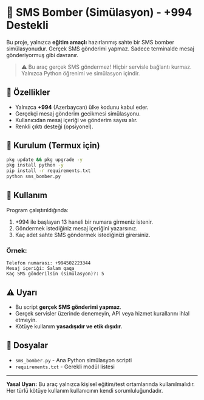 # 📱 SMS Bomber (Simülasyon) - +994 Destekli

Bu proje, yalnızca **eğitim amaçlı** hazırlanmış sahte bir SMS bomber simülasyonudur. Gerçek SMS gönderimi yapmaz. Sadece terminalde mesaj gönderiyormuş gibi davranır.

> ⚠️ Bu araç gerçek SMS göndermez! Hiçbir servisle bağlantı kurmaz. Yalnızca Python öğrenimi ve simülasyon içindir.

## 🧾 Özellikler

- Yalnızca **+994** (Azerbaycan) ülke kodunu kabul eder.
- Gerçekçi mesaj gönderim gecikmesi simülasyonu.
- Kullanıcıdan mesaj içeriği ve gönderim sayısı alır.
- Renkli çıktı desteği (opsiyonel).

## 🚀 Kurulum (Termux için)

```bash
pkg update && pkg upgrade -y
pkg install python -y
pip install -r requirements.txt
python sms_bomber.py
```

## 📝 Kullanım

Program çalıştırıldığında:

1. +994 ile başlayan 13 haneli bir numara girmeniz istenir.
2. Göndermek istediğiniz mesaj içeriğini yazarsınız.
3. Kaç adet sahte SMS göndermek istediğinizi girersiniz.

### Örnek:

```
Telefon numarası: +994502223344
Mesaj içeriği: Salam qaqa
Kaç SMS gönderilsin (simülasyon)?: 5
```

## ⚠️ Uyarı

- Bu script **gerçek SMS gönderimi yapmaz**.
- Gerçek servisler üzerinde denemeyin, API veya hizmet kurallarını ihlal etmeyin.
- Kötüye kullanım **yasadışıdır ve etik dışıdır.**

## 📂 Dosyalar

- `sms_bomber.py` - Ana Python simülasyon scripti
- `requirements.txt` - Gerekli modül listesi

---

**Yasal Uyarı:** Bu araç yalnızca kişisel eğitim/test ortamlarında kullanılmalıdır. Her türlü kötüye kullanım kullanıcının kendi sorumluluğundadır.
